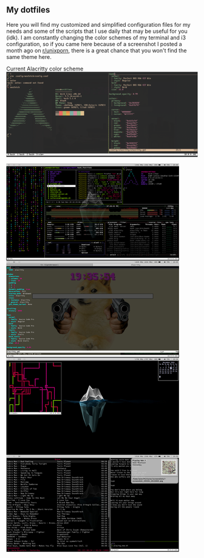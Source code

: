## My dotfiles 
Here you will find my customized and simplified configuration files for my needs and some of the scripts that I use daily that may be useful for you (idk).
I am constantly changing the color schemes of my terminal and i3 configuration, so if you came here because of a screenshot I posted a month ago on [r/unixporn](https://reddit.com/r/unixporn), there is a great chance that you won't find the same theme here.

Current Alacritty color scheme
![Alacritty current](alacritty_current.png)

![Current](current.jpg)
